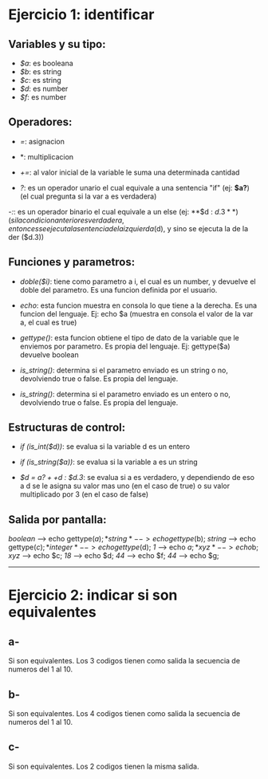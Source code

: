 # Ejercicio 1: identificar

## Variables y su tipo:
  - *$a*: es booleana
  - *$b*: es string
  - *$c*: es string
  - *$d*: es number
  - *$f*: es number


## Operadores:
  - *=*: asignacion

  - *: multiplicacion

  - *+=*: al valor inicial de la variable le suma una determinada cantidad

  - *?*: es un operador unario el cual equivale a una sentencia "if" (ej: **$a?**) (el cual pregunta si la var a es verdadera)

  -*:*: es un operador binario el cual equivale a un else (ej: **$d : $d.3**) (si la condicion anterior es verdadera, entonces se ejecuta la sentencia de la izquierda ($d), y sino se ejecuta la de la der ($d.3))


  ## Funciones y parametros:
  - *doble($i)*: tiene como parametro a i, el cual es un number, y devuelve el doble del parametro. Es una funcion definida por el usuario.

  - *echo*: esta funcion muestra en consola lo que tiene a la derecha. Es una funcion del lenguaje. Ej: echo $a (muestra en consola el valor de la var a, el cual es true)

  - *gettype()*: esta funcion obtiene el tipo de dato de la variable que le enviemos por parametro. Es propia del lenguaje. Ej: gettype($a) devuelve boolean

  - *is_string()*: determina si el parametro enviado es un string o no, devolviendo true o false. Es propia del lenguaje.

  - *is_string()*: determina si el parametro enviado es un entero o no, devolviendo true o false. Es propia del lenguaje.


 ## Estructuras de control:
  - *if (is_int($d))*: se evalua si la variable d es un entero

  - *if (is_string($a))*: se evalua si la variable a es un string

  - *$d = $a ? ++$d : $d.3*: se evalua si a es verdadero, y dependiendo de eso a d se le asigna su valor mas uno (en el caso de true) o su valor multiplicado por 3 (en el caso de false)

  ## Salida por pantalla:
  *boolean* --> echo gettype($a);
  *string* --> echo gettype($b);
  *string* --> echo gettype($c);
  *integer* --> echo gettype($d);
  *1* --> echo $a;
  *xyz* --> echo$b;
  *xyz* --> echo $c;
  *18* --> echo $d;
  *44* --> echo $f;
  *44* --> echo $g;

---

# Ejercicio 2: indicar si son equivalentes

## a-
  Si son equivalentes. Los 3 codigos tienen como salida la secuencia de numeros del 1 al 10.

## b-
  Si son equivalentes. Los 4 codigos tienen como salida la secuencia de numeros del 1 al 10.

## c-
  Si son equivalentes. Los 2 codigos tienen la misma salida.
  
